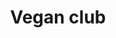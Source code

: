 ---
title: "Vegan club"
domain: "Bien être"
address : "10 rue du Marius Vivant"
description: "Toute personne est invitée a partager de bon moment au seins de l'association vegan lyonnaise"
photo: "/img/association.jpg"
important: false
---